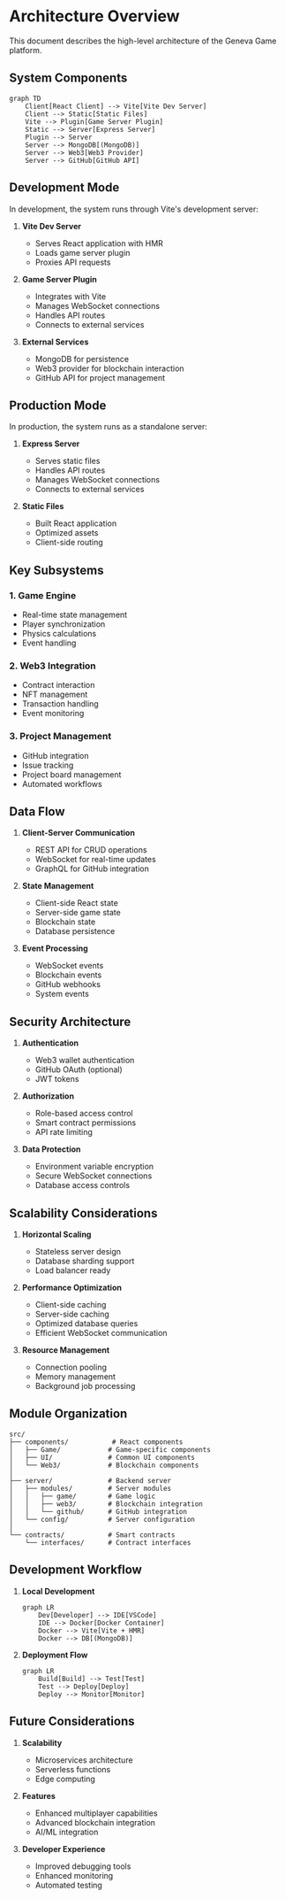 # Architecture Overview

This document describes the high-level architecture of the Geneva Game platform.

## System Components

```mermaid
graph TD
    Client[React Client] --> Vite[Vite Dev Server]
    Client --> Static[Static Files]
    Vite --> Plugin[Game Server Plugin]
    Static --> Server[Express Server]
    Plugin --> Server
    Server --> MongoDB[(MongoDB)]
    Server --> Web3[Web3 Provider]
    Server --> GitHub[GitHub API]
```

## Development Mode

In development, the system runs through Vite's development server:

1. **Vite Dev Server**
   - Serves React application with HMR
   - Loads game server plugin
   - Proxies API requests

2. **Game Server Plugin**
   - Integrates with Vite
   - Manages WebSocket connections
   - Handles API routes
   - Connects to external services

3. **External Services**
   - MongoDB for persistence
   - Web3 provider for blockchain interaction
   - GitHub API for project management

## Production Mode

In production, the system runs as a standalone server:

1. **Express Server**
   - Serves static files
   - Handles API routes
   - Manages WebSocket connections
   - Connects to external services

2. **Static Files**
   - Built React application
   - Optimized assets
   - Client-side routing

## Key Subsystems

### 1. Game Engine

- Real-time state management
- Player synchronization
- Physics calculations
- Event handling

### 2. Web3 Integration

- Contract interaction
- NFT management
- Transaction handling
- Event monitoring

### 3. Project Management

- GitHub integration
- Issue tracking
- Project board management
- Automated workflows

## Data Flow

1. **Client-Server Communication**
   - REST API for CRUD operations
   - WebSocket for real-time updates
   - GraphQL for GitHub integration

2. **State Management**
   - Client-side React state
   - Server-side game state
   - Blockchain state
   - Database persistence

3. **Event Processing**
   - WebSocket events
   - Blockchain events
   - GitHub webhooks
   - System events

## Security Architecture

1. **Authentication**
   - Web3 wallet authentication
   - GitHub OAuth (optional)
   - JWT tokens

2. **Authorization**
   - Role-based access control
   - Smart contract permissions
   - API rate limiting

3. **Data Protection**
   - Environment variable encryption
   - Secure WebSocket connections
   - Database access controls

## Scalability Considerations

1. **Horizontal Scaling**
   - Stateless server design
   - Database sharding support
   - Load balancer ready

2. **Performance Optimization**
   - Client-side caching
   - Server-side caching
   - Optimized database queries
   - Efficient WebSocket communication

3. **Resource Management**
   - Connection pooling
   - Memory management
   - Background job processing

## Module Organization

```
src/
├── components/           # React components
│   ├── Game/            # Game-specific components
│   ├── UI/              # Common UI components
│   └── Web3/            # Blockchain components
│
├── server/              # Backend server
│   ├── modules/         # Server modules
│   │   ├── game/        # Game logic
│   │   ├── web3/        # Blockchain integration
│   │   └── github/      # GitHub integration
│   └── config/          # Server configuration
│
└── contracts/           # Smart contracts
    └── interfaces/      # Contract interfaces
```

## Development Workflow

1. **Local Development**
   ```mermaid
   graph LR
       Dev[Developer] --> IDE[VSCode]
       IDE --> Docker[Docker Container]
       Docker --> Vite[Vite + HMR]
       Docker --> DB[(MongoDB)]
   ```

2. **Deployment Flow**
   ```mermaid
   graph LR
       Build[Build] --> Test[Test]
       Test --> Deploy[Deploy]
       Deploy --> Monitor[Monitor]
   ```

## Future Considerations

1. **Scalability**
   - Microservices architecture
   - Serverless functions
   - Edge computing

2. **Features**
   - Enhanced multiplayer capabilities
   - Advanced blockchain integration
   - AI/ML integration

3. **Developer Experience**
   - Improved debugging tools
   - Enhanced monitoring
   - Automated testing